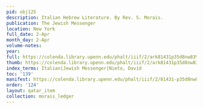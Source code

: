 ```yaml
---
pid: obj125
description: Italian Hebrew Literature. By Rev. S. Morais.
publication: The Jewish Messenger
location: New York
full_date: 2-Apr
month_day: 2-Apr
volume-notes:
year:
full: https://colenda.library.upenn.edu/phalt/iiif/2/ark81431p35d8nw83%2FSHA256E-s6830772--42452049f5f1443bffe4793c31b9bc613b9c61b4a0de6f86eb13bc8bdfff88dd.jpeg/full/3500,/0/default.jpg
thumb: https://colenda.library.upenn.edu/phalt/iiif/2/ark81431p35d8nw83%2FSHA256E-s6830772--42452049f5f1443bffe4793c31b9bc613b9c61b4a0de6f86eb13bc8bdfff88dd.jpeg/full/!200,200/0/default.jpg
index_terms: Italian|Jewish Messenger|Nieto, David
toc: '139'
manifest: https://colenda.library.upenn.edu/phalt/iiif/2/81431-p35d8nw83/manifest
order: '124'
layout: qatar_item
collection: morais_ledger
---
```

